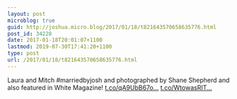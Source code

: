 ```yaml
---
layout: post
microblog: true
guid: http://joshua.micro.blog/2017/01/18/t821643570658635776.html
post_id: 34228
date: 2017-01-18T20:01:07+1100
lastmod: 2019-07-30T17:41:20+1100
type: post
url: /2017/01/18/t821643570658635776.html
---
```

Laura and Mitch #marriedbyjosh and photographed by Shane Shepherd and also featured in White Magazine! [t.co/qA9UbB67o...](https://t.co/qA9UbB67oa) [t.co/WtowasRIT...](https://t.co/WtowasRITk)
